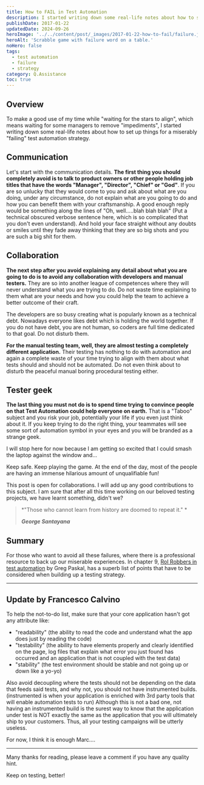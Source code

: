 ```yaml
---
title: How to FAIL in Test Automation
description: I started writing down some real-life notes about how to set up things for a miserably "failing" test automation strategy.
publishDate: 2017-01-22
updatedDate: 2024-09-26
heroImage: '../../content/post/_images/2017-01-22-how-to-fail/failure.jpg'
heroAlt: 'Scrabble game with failure word on a table.'
noHero: false
tags:
  - test automation
  - failure
  - strategy
category: Q.Assistance
toc: true
---
```



## Overview

To make a good use of my time while "waiting for the stars to align", which means waiting for some managers to remove "impediments", I started writing down some real-life notes about how to set up things for a miserably "failing" test automation strategy.

## Communication
Let's start with the communication details. **The first thing you should completely avoid is to talk to product owners or other people holding job titles that have the words "Manager", "Director", "Chief" or "God"**. If you are so unlucky that they would come to you and ask about what are you doing, under any circumstance, do not explain what are you going to do and how you can benefit them with your craftsmanship. A good enough reply would be something along the lines of "Oh, well.....blah blah blah" (Put a technical obscured verbose sentence here, which is so complicated that you don't even understand). And hold your face straight without any doubts or smiles until they fade away thinking that they are so big shots and you are such a big shit for them.

## Collaboration
**The next step after you avoid explaining any detail about what you are going to do is to avoid any collaboration with developers and manual testers.** They are so into another league of competences where they will never understand what you are trying to do. Do not waste time explaining to them what are your needs and how you could help the team to achieve a better outcome of their craft.

The developers are so busy creating what is popularly known as a technical debt. Nowadays everyone likes debt which is holding the world together. If you do not have debt, you are not human, so coders are full time dedicated to that goal. Do not disturb them.

**For the manual testing team, well, they are almost testing a completely different application.** Their testing has nothing to do with automation and again a complete waste of your time trying to align with them about what tests should and should not be automated. Do not even think about to disturb the peaceful manual boring procedural testing either.  

## Tester geek
**The last thing you must not do is to spend time trying to convince people on that Test Automation could help everyone on earth.** That is a "Taboo" subject and you risk your job, potentially your life if you even just think about it. If you keep trying to do the right thing, your teammates will see some sort of automation symbol in your eyes and you will be branded as a strange geek.

I will stop here for now because I am getting so excited that I could smash the laptop against the window and...

Keep safe. Keep playing the game. At the end of the day, most of the people are having an immense hilarious amount of unqualifiable fun!

This post is open for collaborations. I will add up any good contributions to this subject. I am sure that after all this time working on our beloved testing projects, we have learnt something, didn't we?

> *"Those who cannot learn from history are doomed to repeat it." *
>
> ***George Santayana***

## Summary
For those who want to avoid all these failures, where there is a professional resource to back up our miserable experiences. In chapter 9, [ RoI Robbers in test automation](https://www.amazon.com/Test-Automation-Real-World-Practical-ebook/dp/B015LMDJ1S/ref=sr_1_1?s=digital-text&ie=UTF8&qid=1484306427&sr=1-1&keywords=Test+Automation+in+the+Real+World) by Greg Paskal, has a superb list of points that have to be considered when building up a testing strategy.

-----

## Update by **Francesco Calvino**

To help the not-to-do list, make sure that your core application hasn't got any attribute like:

-   "readability" (the ability to read the code and understand what the app does just by reading the code)
-   "testability" (the ability to have elements properly and clearly identified on the page, log files that explain what error you just found has occurred and an application that is not coupled with the test data)
-   "stability" (the test environment should be stable and not going up or down like a yo-yo)

Also avoid decoupling where the tests should not be depending on the data that feeds said tests, and why not, you should not have instrumented builds. (instrumented is when your application is enriched with 3rd party tools that will enable automation tests to run) Although this is not a bad one, not having an instrumented build is the surest way to know that the application under test is NOT exactly the same as the application that you will ultimately ship to your customers. Thus, all your testing campaigns will be utterly useless.

For now, I think it is enough Marc....

------
Many thanks for reading, please leave a comment if you have any quality hint.

Keep on testing, better!